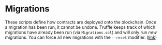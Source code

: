 # Migrations

These scripts define how contracts are deployed onto the blockchain.
Once a migration has been run, it cannot be undone. Truffle keeps track 
of which migrations have already been run (via `Migrations.sol`) and 
will only run _new_ migrations. You can force all new migrations with
the `--reset` modifier. ([link](https://truffleframework.com/docs/truffle/getting-started/running-migrations#command))
